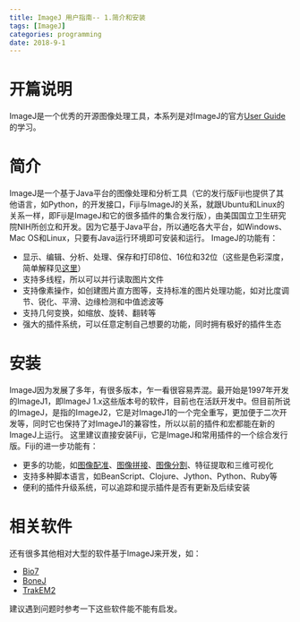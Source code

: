 ```yaml
---
title: ImageJ 用户指南-- 1.简介和安装
tags: [ImageJ]
categories: programming
date: 2018-9-1
---
```


# 开篇说明
ImageJ是一个优秀的开源图像处理工具，本系列是对ImageJ的官方[User Guide](https://imagej.nih.gov/ij/docs/guide/user-guide.pdf)的学习。

# 简介
ImageJ是一个基于Java平台的图像处理和分析工具（它的发行版Fiji也提供了其他语言，如Python，的开发接口，Fiji与ImageJ的关系，就跟Ubuntu和Linux的关系一样，即Fiji是ImageJ和它的很多插件的集合发行版），由美国国立卫生研究院NIH所创立和开发。因为它基于Java平台，所以通吃各大平台，如Windows、Mac OS和Linux，只要有Java运行环境即可安装和运行。
ImageJ的功能有：
- 显示、编辑、分析、处理、保存和打印8位、16位和32位（这些是色彩深度，简单解释见[这里](https://blog.csdn.net/panshun888/article/details/78278104)）
- 支持多线程，所以可以并行读取图片文件
- 支持像素操作，如创建图片直方图等，支持标准的图片处理功能，如对比度调节、锐化、平滑、边缘检测和中值滤波等
- 支持几何变换，如缩放、旋转、翻转等
- 强大的插件系统，可以任意定制自己想要的功能，同时拥有极好的插件生态

# 安装
ImageJ因为发展了多年，有很多版本，乍一看很容易弄混。最开始是1997年开发的ImageJ1，即ImageJ 1.x这些版本号的软件，目前也在活跃开发中。但目前所说的ImageJ，是指的ImageJ2，它是对ImageJ1的一个完全重写，更加便于二次开发等，同时它也保持了对ImageJ1的兼容性，所以以前的插件和宏都能在新的ImageJ上运行。
这里建议直接安装Fiji，它是ImageJ和常用插件的一个综合发行版。Fiji的进一步功能有：
- 更多的功能，如[图像配准](https://zh.wikipedia.org/wiki/%E5%9B%BE%E5%83%8F%E9%85%8D%E5%87%86)、[图像拼接](https://zh.wikipedia.org/zh-cn/%E5%BD%B1%E5%83%8F%E6%8B%BC%E6%8E%A5)、[图像分割](https://zh.wikipedia.org/zh-cn/%E5%9B%BE%E5%83%8F%E5%88%86%E5%89%B2)、特征提取和三维可视化
- 支持多种脚本语言，如BeanScript、Clojure、Jython、Python、Ruby等
- 便利的插件升级系统，可以追踪和提示插件是否有更新及后续安装

# 相关软件
还有很多其他相对大型的软件基于ImageJ来开发，如：
- [Bio7](https://bio7.org/)
- [BoneJ](http://bonej.org/)
- [TrakEM2](https://imagej.net/TrakEM2)

建议遇到问题时参考一下这些软件能不能有启发。

